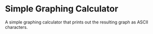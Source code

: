 # Simple Graphing Calculator
A simple graphing calculator that prints out the resulting graph as ASCII characters.

